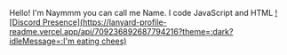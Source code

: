 Hello! I'm Naymmm you can call me Name. I code JavaScript and HTML
[![Discord Presence](https://lanyard-profile-readme.vercel.app/api/709236892687794216?theme=:dark?idleMessage=:I'm eating chees)](https://discord.com/users/709236892687794216)
